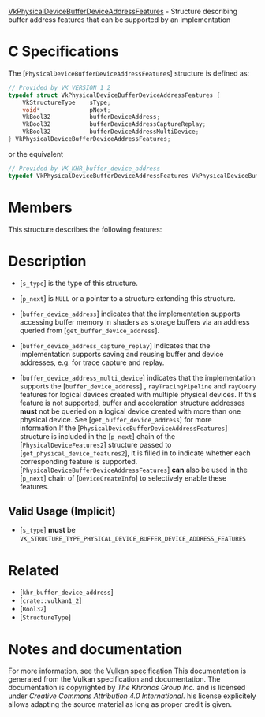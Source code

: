 [VkPhysicalDeviceBufferDeviceAddressFeatures](https://www.khronos.org/registry/vulkan/specs/1.3-extensions/man/html/VkPhysicalDeviceBufferDeviceAddressFeatures.html) - Structure describing buffer address features that can be supported by an implementation

# C Specifications
The [`PhysicalDeviceBufferDeviceAddressFeatures`] structure is defined
as:
```c
// Provided by VK_VERSION_1_2
typedef struct VkPhysicalDeviceBufferDeviceAddressFeatures {
    VkStructureType    sType;
    void*              pNext;
    VkBool32           bufferDeviceAddress;
    VkBool32           bufferDeviceAddressCaptureReplay;
    VkBool32           bufferDeviceAddressMultiDevice;
} VkPhysicalDeviceBufferDeviceAddressFeatures;
```
or the equivalent
```c
// Provided by VK_KHR_buffer_device_address
typedef VkPhysicalDeviceBufferDeviceAddressFeatures VkPhysicalDeviceBufferDeviceAddressFeaturesKHR;
```

# Members
This structure describes the following features:

# Description
- [`s_type`] is the type of this structure.
- [`p_next`] is `NULL` or a pointer to a structure extending this structure.

- [`buffer_device_address`] indicates that the implementation supports accessing buffer memory in shaders as storage buffers via an address queried from [`get_buffer_device_address`].
- [`buffer_device_address_capture_replay`] indicates that the implementation supports saving and reusing buffer and device addresses, e.g. for trace capture and replay.
- [`buffer_device_address_multi_device`] indicates that the implementation supports the [`buffer_device_address`] , `rayTracingPipeline` and `rayQuery` features for logical devices created with multiple physical devices. If this feature is not supported, buffer and acceleration structure addresses  **must**  not be queried on a logical device created with more than one physical device.
See [`get_buffer_device_address`] for more information.If the [`PhysicalDeviceBufferDeviceAddressFeatures`] structure is included in the [`p_next`] chain of the
[`PhysicalDeviceFeatures2`] structure passed to
[`get_physical_device_features2`], it is filled in to indicate whether each
corresponding feature is supported.
[`PhysicalDeviceBufferDeviceAddressFeatures`] **can**  also be used in the [`p_next`] chain of
[`DeviceCreateInfo`] to selectively enable these features.
## Valid Usage (Implicit)
-  [`s_type`] **must**  be `VK_STRUCTURE_TYPE_PHYSICAL_DEVICE_BUFFER_DEVICE_ADDRESS_FEATURES`

# Related
- [`khr_buffer_device_address`]
- [`crate::vulkan1_2`]
- [`Bool32`]
- [`StructureType`]

# Notes and documentation
For more information, see the [Vulkan specification](https://www.khronos.org/registry/vulkan/specs/1.3-extensions/html/vkspec.html)
This documentation is generated from the Vulkan specification and documentation.
The documentation is copyrighted by *The Khronos Group Inc.* and is licensed under *Creative Commons Attribution 4.0 International*.
his license explicitely allows adapting the source material as long as proper credit is given.
        